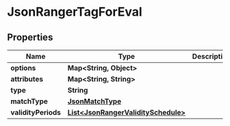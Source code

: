 
# JsonRangerTagForEval

## Properties
Name | Type | Description | Notes
------------ | ------------- | ------------- | -------------
**options** | **Map&lt;String, Object&gt;** |  |  [optional]
**attributes** | **Map&lt;String, String&gt;** |  |  [optional]
**type** | **String** |  |  [optional]
**matchType** | [**JsonMatchType**](JsonMatchType.md) |  |  [optional]
**validityPeriods** | [**List&lt;JsonRangerValiditySchedule&gt;**](JsonRangerValiditySchedule.md) |  |  [optional]



